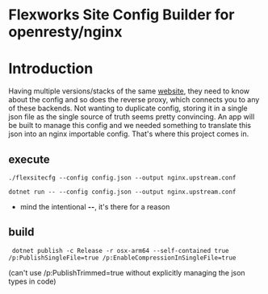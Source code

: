 # Flexworks Site Config Builder for openresty/nginx

# Introduction

Having multiple versions/stacks of the same [website](https://flexworks.eu), they need to know about the config and so does the reverse proxy, which connects you to any of these backends.  Not wanting to duplicate config, storing it in a single json file as the single source of truth seems pretty convincing.  An app will be built to manage this config and we needed something to translate this json into an nginx importable config.  That's where this project comes in.


## execute

```shell
./flexsitecfg --config config.json --output nginx.upstream.conf
```


```shell
dotnet run -- --config config.json --output nginx.upstream.conf
```
* mind the intentional **--**, it's there for a reason

## build
```shell
 dotnet publish -c Release -r osx-arm64 --self-contained true /p:PublishSingleFile=true /p:EnableCompressionInSingleFile=true
```

(can't use /p:PublishTrimmed=true without explicitly managing the json types in code)


